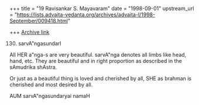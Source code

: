 +++
title = "19 Ravisankar S. Mayavaram"
date = "1998-09-01"
upstream_url = "https://lists.advaita-vedanta.org/archives/advaita-l/1998-September/009418.html"

+++
[Archive link](https://lists.advaita-vedanta.org/archives/advaita-l/1998-September/009418.html)

130. sarvA"ngasundarI

All HER a"nga-s are very beautiful. sarvA"nga denotes all limbs
like head, hand, etc. They are beautiful and in right proportion
as described in the sAmudrika shAstra.

Or just as a beautiful thing is loved and cherished by all, SHE
as brahman is  cherished and most desired by all.

AUM sarvA"ngasundaryai namaH

